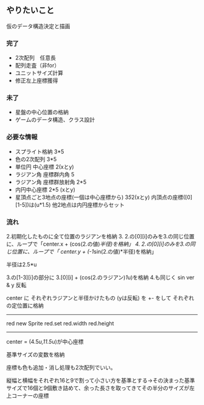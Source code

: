 
## やりたいこと
仮のデータ構造決定と描画

### 完了
* 2次配列　任意長
* 配列走査（非for）
* ユニットサイズ計算
* 修正左上座標獲得

### 未了
* 星盤の中心位置の格納
* ゲームのデータ構造、クラス設計

### 必要な情報
* スプライト格納 3*5
* 色の2次配列 3*5
* 単位円 中心座標 2(xとy)
* ラジアン角 座標群内角 5
* ラジアン角 座標群放射角 2*5
* 内円中心座標 2*5 (xとy)
* 星頂点ごと3地点の座標(一個は中心座標から) 3*5*2(xとy)
  内頂点の座標([0][1-5])は(u*1.5)
  他2地点は内円座標からセット

### 流れ

2.初期化したものに全て位置のラジアンを格納
3. 2.の[0][i]のみを3.の同じ位置に、ループで「center.x + (cos(2.の値)*半径)を格納」
4.  2.の[0][i]のみを3.の同じ位置に、ループで「 center.y + (-1*sin(2.の値)*半径)を格納」

半径は2.5*u

3.の[1-3][i]の部分に 3.[0][i] + (cos(2.のラジアン)*1*u)を格納
4.も同じく sin ver & y 反転



center に それぞれラジアンと半径かけたもの (yは反転) を +- をして それぞれの定位置に格納
________________________________
red new Sprite
red.set
red.width
red.height
_________________________________
center = (4.5*u,11.5*u)が中心座標

基準サイズの変数を格納

座標も色も追加・消し処理も2次配列でいい。

縦幅と横幅をそれぞれ16と9で割って小さい方を基準とする→その決まった基準サイズで16個と9個敷き詰めて、余った長さを取ってきてその半分のサイズが左上コーナーの座標